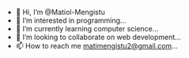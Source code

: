 - 👋 Hi, I’m @Matiol-Mengistu
- 👀 I’m interested in programming...
- 🌱 I’m currently learning computer science...
- 💞️ I’m looking to collaborate on web development...
- 📫 How to reach me matimengistu2@gmail.com...

<!---
Matiol-Mengistu/Matiol-Mengistu is a ✨ special ✨ repository because its `README.md` (this file) appears on your GitHub profile.
You can click the Preview link to take a look at your changes.
--->
